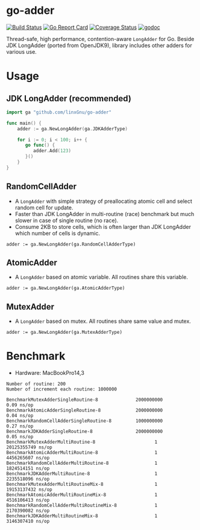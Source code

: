 # go-adder

[![Build Status](https://travis-ci.org/linxGnu/go-adder.svg?branch=master)](https://travis-ci.org/linxGnu/go-adder)
[![Go Report Card](https://goreportcard.com/badge/github.com/linxGnu/go-adder)](https://goreportcard.com/report/github.com/linxGnu/go-adder)
[![Coverage Status](https://coveralls.io/repos/github/linxGnu/go-adder/badge.svg?branch=master)](https://coveralls.io/github/linxGnu/go-adder?branch=master)
[![godoc](https://img.shields.io/badge/docs-GoDoc-green.svg)](https://godoc.org/github.com/linxGnu/go-adder)

Thread-safe, high performance, contention-aware `LongAdder` for Go. Beside JDK LongAdder (ported from OpenJDK9), library includes other adders for various use.

# Usage

## JDK LongAdder (recommended)

```go
import ga "github.com/linxGnu/go-adder"

func main() {
    adder := ga.NewLongAdder(ga.JDKAdderType)

    for i := 0; i < 100; i++ {
       go func() {
          adder.Add(123)
       }()
    }
}
```

## RandomCellAdder

* A `LongAdder` with simple strategy of preallocating atomic cell and select random cell for update.
* Faster than JDK LongAdder in multi-routine (race) benchmark but much slower in case of single routine (no race).
* Consume 2KB to store cells, which is often larger than JDK LongAdder which number of cells is dynamic.

```
adder := ga.NewLongAdder(ga.RandomCellAdderType)
```

## AtomicAdder

* A `LongAdder` based on atomic variable. All routines share this variable.

```
adder := ga.NewLongAdder(ga.AtomicAdderType)
```

## MutexAdder

* A `LongAdder` based on mutex. All routines share same value and mutex.

```
adder := ga.NewLongAdder(ga.MutexAdderType)
```

# Benchmark

* Hardware: MacBookPro14,3

```
Number of routine: 200
Number of increment each routine: 1000000
```
```
BenchmarkMutexAdderSingleRoutine-8              2000000000               0.09 ns/op
BenchmarkAtomicAdderSingleRoutine-8             2000000000               0.04 ns/op
BenchmarkRandomCellAdderSingleRoutine-8         1000000000               0.27 ns/op
BenchmarkJDKAdderSingleRoutine-8                2000000000               0.05 ns/op
BenchmarkMutexAdderMultiRoutine-8                      1        20125355749 ns/op
BenchmarkAtomicAdderMultiRoutine-8                     1        4456265607 ns/op
BenchmarkRandomCellAdderMultiRoutine-8                 1        1824514151 ns/op
BenchmarkJDKAdderMultiRoutine-8                        1        2235518096 ns/op
BenchmarkMutexAdderMultiRoutineMix-8                   1        19153137432 ns/op
BenchmarkAtomicAdderMultiRoutineMix-8                  1        4516106413 ns/op
BenchmarkRandomCellAdderMultiRoutineMix-8              1        2170390082 ns/op
BenchmarkJDKAdderMultiRoutineMix-8                     1        3146307410 ns/op
```